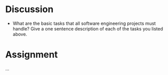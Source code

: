 # Discussion
- What are the basic tasks that all software engineering projects must handle?
Give a one sentence description of each of the tasks you listed above.

# Assignment
...
